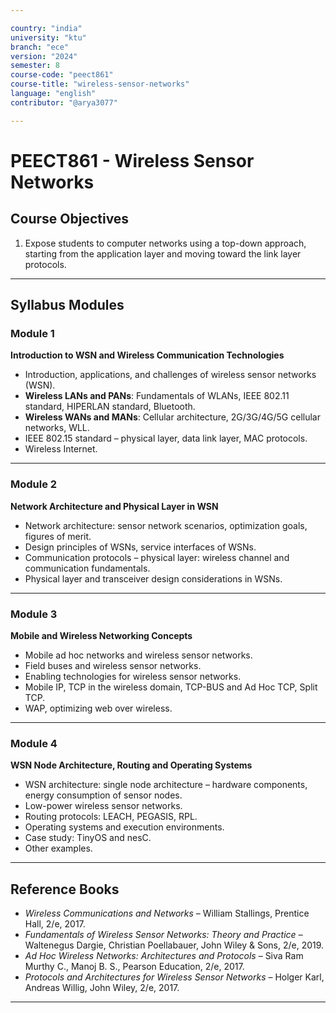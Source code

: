 ```yaml
---

country: "india"
university: "ktu"
branch: "ece"
version: "2024"
semester: 8
course-code: "peect861"
course-title: "wireless-sensor-networks"
language: "english"
contributor: "@arya3077"

---
```


# PEECT861 - Wireless Sensor Networks

## Course Objectives

1. Expose students to computer networks using a top-down approach, starting from the application layer and moving toward the link layer protocols.  

---

## Syllabus Modules

### Module 1
**Introduction to WSN and Wireless Communication Technologies**  
- Introduction, applications, and challenges of wireless sensor networks (WSN).  
- **Wireless LANs and PANs**: Fundamentals of WLANs, IEEE 802.11 standard, HIPERLAN standard, Bluetooth.  
- **Wireless WANs and MANs**: Cellular architecture, 2G/3G/4G/5G cellular networks, WLL.  
- IEEE 802.15 standard – physical layer, data link layer, MAC protocols.  
- Wireless Internet.  

---

### Module 2
**Network Architecture and Physical Layer in WSN**  
- Network architecture: sensor network scenarios, optimization goals, figures of merit.  
- Design principles of WSNs, service interfaces of WSNs.  
- Communication protocols – physical layer: wireless channel and communication fundamentals.  
- Physical layer and transceiver design considerations in WSNs.  

---

### Module 3
**Mobile and Wireless Networking Concepts**  
- Mobile ad hoc networks and wireless sensor networks.  
- Field buses and wireless sensor networks.  
- Enabling technologies for wireless sensor networks.  
- Mobile IP, TCP in the wireless domain, TCP-BUS and Ad Hoc TCP, Split TCP.  
- WAP, optimizing web over wireless.  

---

### Module 4
**WSN Node Architecture, Routing and Operating Systems**  
- WSN architecture: single node architecture – hardware components, energy consumption of sensor nodes.  
- Low-power wireless sensor networks.  
- Routing protocols: LEACH, PEGASIS, RPL.  
- Operating systems and execution environments.  
- Case study: TinyOS and nesC.  
- Other examples.  

---

## Reference Books

- *Wireless Communications and Networks* – William Stallings, Prentice Hall, 2/e, 2017.  
- *Fundamentals of Wireless Sensor Networks: Theory and Practice* – Waltenegus Dargie, Christian Poellabauer, John Wiley & Sons, 2/e, 2019.  
- *Ad Hoc Wireless Networks: Architectures and Protocols* – Siva Ram Murthy C., Manoj B. S., Pearson Education, 2/e, 2017.  
- *Protocols and Architectures for Wireless Sensor Networks* – Holger Karl, Andreas Willig, John Wiley, 2/e, 2017.  

---
